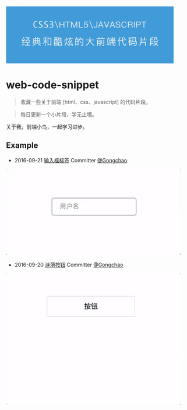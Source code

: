 
<p>
    <a href="https://github.com/gongchao/web-code-snippet">
        <img src="./assets/logo.png" alt="web-code-snippet" width="460">
    </a>
</p>

# web-code-snippet
> 收藏一些关于前端 [html、css、javascript] 的代码片段。

> 每日更新一个小片段，学无止境。

关于我，前端小鸟，一起学习进步。

## Example
- 2016-09-21 [输入框标签](./example/输入框标签/) Committer [@Gongchao](https://github.com/gongchao)

![输入框标签](./example/输入框标签/demo.gif)

- 2016-09-20 [涟漪按钮](./example/涟漪按钮/) Committer [@Gongchao](https://github.com/gongchao)

![涟漪按钮](./example/涟漪按钮/demo.gif)
